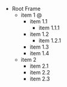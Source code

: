 - Root Frame
  - item 1 @
    - item 1.1
      - item 1.1.1
    - item 1.2
        - item 1.2.1
    - item 1.3
    - item 1.4
  - item 2
    - item 2.1
    - item 2.2
    - item 2.3
